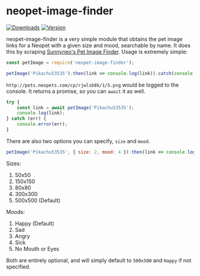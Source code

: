 # neopet-image-finder
[![Downloads](https://img.shields.io/npm/dt/neopet-image-finder.svg?maxAge=3600)](https://www.npmjs.com/package/neopet-image-finder)
[![Version](https://img.shields.io/npm/v/neopet-image-finder.svg?maxAge=3600)](https://www.npmjs.com/package/neopet-image-finder)

neopet-image-finder is a very simple module that obtains the pet image links for
a Neopet with a given size and mood, searchable by name. It does this by scraping
[Sunnyneo's Pet Image Finder](http://www.sunnyneo.com/petimagefinder.php). Usage
is extremely simple:

```js
const petImage = require('neopet-image-finder');

petImage('Pikachu53535').then(link => console.log(link)).catch(console.error);
```

`http://pets.neopets.com/cp/rjwlsb8k/1/5.png` would be logged to the console. It
returns a promise, so you can `await` it as well.

```js
try {
	const link = await petImage('Pikachu53535');
	console.log(link);
} catch (err) {
	console.error(err);
}
```

There are also two options you can specify, `size` and `mood`.

```js
petImage('Pikachu53535', { size: 2, mood: 4 }).then(link => console.log(link)).catch(console.error);
```

Sizes:
1. 50x50
2. 150x150
3. 80x80
4. 300x300
5. 500x500 (Default)

Moods:
1. Happy (Default)
2. Sad
3. Angry
4. Sick
5. No Mouth or Eyes

Both are entirely optional, and will simply default to `500x500` and `Happy` if
not specified.
